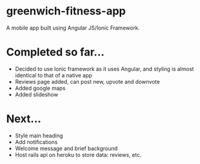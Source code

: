 # greenwich-fitness-app

A mobile app built using Angular JS/Ionic Framework.

# Completed so far...

* Decided to use Ionic framework as it uses Angular, and styling is almost identical to that of a native app
* Reviews page added, can post new, upvote and downvote
* Added google maps
* Added slideshow

# Next...

* Style main heading
* Add notifications
* Welcome message and brief background
* Host rails api on heroku to store data: reviews, etc.
